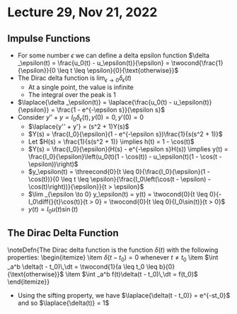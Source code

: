 # Lecture 29, Nov 21, 2022

## Impulse Functions

* For some number $\epsilon$ we can define a delta epsilon function $\delta _\epsilon(t) = \frac{u_0(t) - u_\epsilon(t)}{\epsilon} = \twocond{\frac{1}{\epsilon}}{0 \leq t \leq \epsilon}{0}{\text{otherwise}}$
* The Dirac delta function is $\lim _{\epsilon \to 0} \delta _\epsilon(t)$
	* At a single point, the value is infinite
	* The integral over the peak is 1
* $\laplace{\delta _\epsilon(t)} = \laplace{\frac{u_0(t) - u_\epsilon(t)}{\epsilon}} = \frac{1 - e^{-\epsilon s}}{\epsilon s}$
* Consider $y'' + y = I_0\delta _\epsilon(t), y(0) = 0, y'(0) = 0$
	* $\laplace{y'' + y'} = (s^2 + 1)Y(s)$
	* $Y(s) = \frac{I_0}{\epsilon}(1 - e^{-\epsilon s})\frac{1}{s(s^2 + 1)}$
	* Let $H(s) = \frac{1}{s(s^2 + 1)} \implies h(t) = 1 - \cos(t)$
	* $Y(s) = \frac{I_0}{\epsilon}(H(s) - e^{-\epsilon s}H(s)) \implies y(t) = \frac{I_0}{\epsilon}\left(u_0(t)(1 - \cos(t)) - u_\epsilon(t)(1 - \cos(t - \epsilon))\right)$
	* $y_\epsilon(t) = \threecond{0}{t \leq 0}{\frac{I_0}{\epsilon}(1 - \cos(t))}{0 \leq t \leq \epsilon}{\frac{I_0\left(\cos(t - \epsilon) - \cos(t)\right))}{\epsilon}}{t > \epsilon}$
	* $\lim _{\epsilon \to 0} y_\epsilon(t) = y(t) = \twocond{0}{t \leq 0}{-I_0\diff{}{t}\cos(t)}{t > 0} = \twocond{0}{t \leq 0}{I_0\sin(t)}{t > 0}$
	* $y(t) = I_0u(t)\sin(t)$

## The Dirac Delta Function

\noteDefn{The Dirac delta function is the function $\delta(t)$ with the following properties:
\begin{itemize}
	\item $\delta(t - t_0) = 0$ whenever $t \neq t_0$
	\item $\int _a^b \delta(t - t_0)\,\dt = \twocond{1}{a \leq t_0 \leq b}{0}{\text{otherwise}}$
	\item $\int _a^b f(t)\delta(t - t_0)\,\dt = f(t_0)$
\end{itemize}}

* Using the sifting property, we have $\laplace{\delta(t - t_0)} = e^{-st_0}$ and so $\laplace{\delta(t)} = 1$

